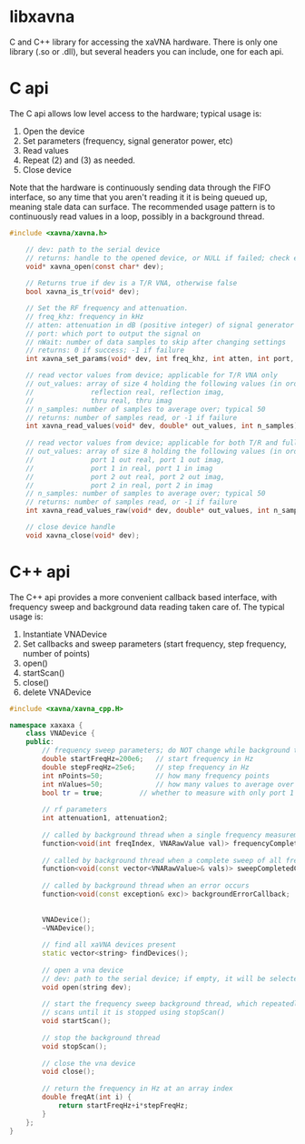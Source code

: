 # libxavna
C and C++ library for accessing the xaVNA hardware. There is only one library (.so or .dll), but several headers you can include, one for each api.

# C api
The C api allows low level access to the hardware; typical usage is:
1. Open the device
2. Set parameters (frequency, signal generator power, etc)
3. Read values
4. Repeat (2) and (3) as needed.
5. Close device

Note that the hardware is continuously sending data through the FIFO interface, so any time that you aren't reading it it is being queued up, meaning stale data can surface. The recommended usage pattern is to continuously read values in a loop, possibly in a background thread.
```c
#include <xavna/xavna.h>

	// dev: path to the serial device
	// returns: handle to the opened device, or NULL if failed; check errno
	void* xavna_open(const char* dev);
	
	// Returns true if dev is a T/R VNA, otherwise false
	bool xavna_is_tr(void* dev);

	// Set the RF frequency and attenuation.
	// freq_khz: frequency in kHz
	// atten: attenuation in dB (positive integer) of signal generator
	// port: which port to output the signal on
	// nWait: number of data samples to skip after changing settings
	// returns: 0 if success; -1 if failure
	int xavna_set_params(void* dev, int freq_khz, int atten, int port, int nWait=20);

	// read vector values from device; applicable for T/R VNA only
	// out_values: array of size 4 holding the following values (in order):
	//				reflection real, reflection imag,
	//				thru real, thru imag
	// n_samples: number of samples to average over; typical 50
	// returns: number of samples read, or -1 if failure
	int xavna_read_values(void* dev, double* out_values, int n_samples);
	
	// read vector values from device; applicable for both T/R and full two port
	// out_values: array of size 8 holding the following values (in order):
	//				port 1 out real, port 1 out imag,
	//				port 1 in real, port 1 in imag
	//				port 2 out real, port 2 out imag,
	//				port 2 in real, port 2 in imag
	// n_samples: number of samples to average over; typical 50
	// returns: number of samples read, or -1 if failure
	int xavna_read_values_raw(void* dev, double* out_values, int n_samples);

	// close device handle
	void xavna_close(void* dev);
```

# C++ api
The C++ api provides a more convenient callback based interface, with frequency sweep and background data reading taken care of.
The typical usage is:
1. Instantiate VNADevice
2. Set callbacks and sweep parameters (start frequency, step frequency, number of points)
3. open()
4. startScan()
5. close()
6. delete VNADevice

```c++
#include <xavna/xavna_cpp.H>

namespace xaxaxa {
    class VNADevice {
    public:
        // frequency sweep parameters; do NOT change while background thread is running
        double startFreqHz=200e6;   // start frequency in Hz
        double stepFreqHz=25e6;     // step frequency in Hz
        int nPoints=50;             // how many frequency points
        int nValues=50;             // how many values to average over
        bool tr = true;         // whether to measure with only port 1 signal gen enabled
        
        // rf parameters
        int attenuation1, attenuation2;
        
        // called by background thread when a single frequency measurement is done
        function<void(int freqIndex, VNARawValue val)> frequencyCompletedCallback;
        
        // called by background thread when a complete sweep of all frequencies is done
        function<void(const vector<VNARawValue>& vals)> sweepCompletedCallback;
        
        // called by background thread when an error occurs
        function<void(const exception& exc)> backgroundErrorCallback;
        
        
        VNADevice();
        ~VNADevice();
        
        // find all xaVNA devices present
        static vector<string> findDevices();
        
        // open a vna device
        // dev: path to the serial device; if empty, it will be selected automatically
        void open(string dev);
        
        // start the frequency sweep background thread, which repeatedly performs
        // scans until it is stopped using stopScan()
        void startScan();
        
        // stop the background thread
        void stopScan();
        
        // close the vna device
        void close();
        
        // return the frequency in Hz at an array index
        double freqAt(int i) {
            return startFreqHz+i*stepFreqHz;
        }
    };
}
```

